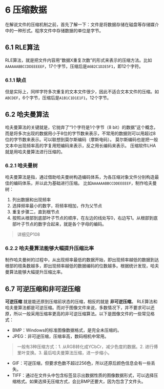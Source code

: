 # 6 压缩数据
在解说文件的压缩机制之前，首先了解一下：文件是将数据存储在磁盘等存储媒介中的一种形式。程序文件中存储数据的单位是字节。

## 6.1 RLE算法
RLE算法，就是把文件内容用“数据X重复次数”的形式来表示的压缩方法。比如`AAAAAABBCCDDEEEEEF`，17个字节，压缩后是`A6B2C1D2E5F1`，即12个字符。
### 6.1.1 缺点
但是实际上，同样字符多次重复的文本文件很少，因此不适合文本文件的压缩。如`ABCDEF`，6个字节，压缩后是`A1B1C1D1E1F1`，12个字节。

## 6.2 哈夫曼算法
哈夫曼算法的关键就是，它抛弃了“1个字符是1个字节（8 bit）的数据”这个概念，而是将多次出现的数据用小于8位的字节数来表示，不常用的数据则可以用超过8位的字节数来表示。可以联想到莫尔斯编码（摩斯电码）。
莫尔斯编码也是把一般文本中出现频率高的字复用短编码来表示，反之用长编码来表示。
压缩软件LHA就是用哈夫曼算法进行压缩的。
### 6.2.1 哈夫曼树
哈夫曼算法是指，通过借助哈夫曼树构造编码体系，为各压缩对象文件分别构造最佳的编码体系，并以此为基础进行压缩。
比如`AAAAAABBCCDDEEEEEF`，制作哈夫曼树：
 1. 列出数据和出现频率
 2. 选择频率最小的数字，将频率相加，作为父节点
 3. 重复步骤二，直到根节点
 4. 按照从根部到底部叶子节点的顺序，在左边的线处写0，右边写1。从根部到底部叶子节点的数字合起来，就是各个字母的编码。
 > 详细见P108
### 6.2.2 哈夫曼算法能够大幅提升压缩比率
制作哈夫曼树的过程中，从出现频率最低的数据开始，即出现频率越低的数据到达根部的枝条数越多，即出现频率越低的数据编码的位数越多。根据统计发现，哈夫曼算法能够大幅提升压缩比率。

## 6.7 可逆压缩和非可逆压缩
__可逆压缩__ 就是能还原到压缩前状态的压缩，相反的就是 __非可逆压缩__。
RLE算法和哈夫曼算法都是可逆压缩。而对于图像文件来说，多数情况下，并不要求可以还原，所以一般采用压缩率更高的非可逆压缩算法。以下是图像文件的一些常见格式：
 - BMP：Windows的标准图像数据格式，是完全未压缩的。
 - JPEG：非可逆压缩，压缩率高，数码相机中常用。
 > 一般有3种压缩方式：1. 从RGB转化成YCbCr，减少色度的数据。2. 进行傅里叶变换。3. 最后哈夫曼算法压缩，进一步缩小。
 - GIF：可逆压缩，但要求色数不超过256色，所以还原后颜色信息会有一些丢失。
 - TIFF：通过在文件头中包含标签显示出数据性质的图像数据形式，可以选择压缩格式。如果选择无压缩方式，会比BMP还要大，因为包含了文件头。